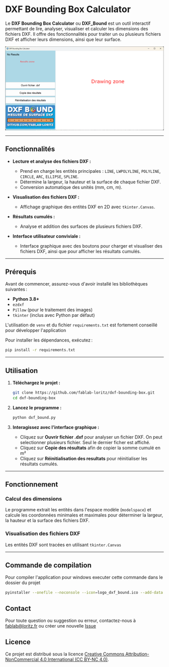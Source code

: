 # DXF Bounding Box Calculator

Le **DXF Bounding Box Calculator** ou **DXF_Bound** est un outil interactif permettant de lire, analyser, visualiser et calculer les dimensions des fichiers DXF. Il offre des fonctionnalités pour traiter un ou plusieurs fichiers DXF et afficher leurs dimensions, ainsi que leur surface.

![image](asset/screencapture1.png)



---

## Fonctionnalités
- **Lecture et analyse des fichiers DXF :**
  - Prend en charge les entités principales : `LINE`, `LWPOLYLINE`, `POLYLINE`, `CIRCLE`, `ARC`, `ELLIPSE`, `SPLINE`.
  - Détermine la largeur, la hauteur et la surface de chaque fichier DXF.
  - Conversion automatique des unités (mm, cm, m).

- **Visualisation des fichiers DXF :**
  - Affichage graphique des entités DXF en 2D avec `tkinter.Canvas`.
  
- **Résultats cumulés :**
  - Analyse et addition des surfaces de plusieurs fichiers DXF.

- **Interface utilisateur conviviale :**
  - Interface graphique avec des boutons pour charger et visualiser des fichiers DXF, ainsi que pour afficher les résultats cumulés.

---

## Prérequis

Avant de commencer, assurez-vous d'avoir installé les bibliothèques suivantes :

- **Python 3.8+**
- `ezdxf`
- `Pillow` (pour le traitement des images)
- `tkinter` (inclus avec Python par défaut)

L'utilisation de `venv` et du fichier `requirements.txt` est fortement conseillé pour développer l'application

Pour installer les dépendances, exécutez :
```bash
pip install -r requirements.txt
```

---

## Utilisation

1. **Téléchargez le projet :**
   ```bash
   git clone https://github.com/fablab-loritz/dxf-bounding-box.git
   cd dxf-bounding-box
   ```

2. **Lancez le programme :**
   ```bash
   python dxf_bound.py
   ```

3. **Interagissez avec l'interface graphique :**
   - Cliquez sur **Ouvrir fichier .dxf** pour analyser un fichier DXF. On peut selectionner plusieurs fichier. Seul le dernier ficher est affiché.
   - Cliquez sur **Copie des résultats** afin de copier la somme cumulé en m²
   - Cliquez sur **Réinitialisation des resultats** pour réinitialiser les résultats cumulés.

---

## Fonctionnement

### Calcul des dimensions
Le programme extrait les entités dans l'espace modèle (`modelspace`) et calcule les coordonnées minimales et maximales pour déterminer la largeur, la hauteur et la surface des fichiers DXF.

### Visualisation des fichiers DXF
Les entités DXF sont tracées en utilisant `tkinter.Canvas`

---

## Commande de compilation
Pour compiler l'application pour windows executer cette commande dans le dossier du projet

```bash
pyinstaller --onefile --noconsole --icon=logo_dxf_bound.ico --add-data "logo_dxf_bound.ico;." --add-data "image_logiciel.png;." dxf_bound.py
```
 
## Contact

Pour toute question ou suggestion ou erreur, contactez-nous à [fablab@loritz.fr](mailto:fablab@loritz.fr) ou créer une nouvelle [Issue](https://github.com/fablab-loritz/dxfbound/issues)

## Licence

Ce projet est distribué sous la licence [Creative Commons Attribution-NonCommercial 4.0 International (CC BY-NC 4.0)](https://creativecommons.org/licenses/by-nc/4.0/).
